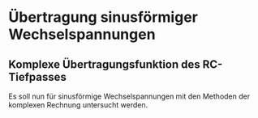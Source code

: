 # Übertragung sinusförmiger Wechselspannungen

## Komplexe Übertragungsfunktion des RC-Tiefpasses

Es soll nun für sinusförmige Wechselspannungen mit den Methoden der komplexen Rechnung untersucht werden.

